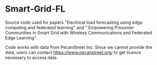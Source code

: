 # Smart-Grid-FL

Source code used for papers "Electrical load forecasting using edge computing and federated learning" and " Empowering Prosumer Communities in Smart Grid with Wireless Communications and Federated Edge Learning".
 
Code works with data from PecanStreet Inc. Since we cannot provide the data, users can contact https://www.pecanstreet.org/ to get licence necessary to access data. 

